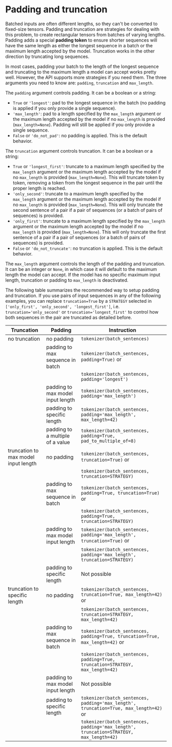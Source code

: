 <!--Copyright 2022 The HuggingFace Team. All rights reserved.

Licensed under the Apache License, Version 2.0 (the "License"); you may not use this file except in compliance with
the License. You may obtain a copy of the License at

http://www.apache.org/licenses/LICENSE-2.0

Unless required by applicable law or agreed to in writing, software distributed under the License is distributed on
an "AS IS" BASIS, WITHOUT WARRANTIES OR CONDITIONS OF ANY KIND, either express or implied. See the License for the
specific language governing permissions and limitations under the License.

⚠️ Note that this file is in Markdown but contain specific syntax for our doc-builder (similar to MDX) that may not be
rendered properly in your Markdown viewer.

-->

# Padding and truncation

Batched inputs are often different lengths, so they can't be converted to fixed-size tensors. Padding and truncation are strategies for dealing with this problem, to create rectangular tensors from batches of varying lengths. Padding adds a special **padding token** to ensure shorter sequences will have the same length as either the longest sequence in a batch or the maximum length accepted by the model. Truncation works in the other direction by truncating long sequences.

In most cases, padding your batch to the length of the longest sequence and truncating to the maximum length a model can accept works pretty well. However, the API supports more strategies if you need them. The three arguments you need to know are: `padding`, `truncation` and `max_length`.

The `padding` argument controls padding. It can be a boolean or a string:

  - `True` or `'longest'`: pad to the longest sequence in the batch (no padding is applied if you only provide
    a single sequence).
  - `'max_length'`: pad to a length specified by the `max_length` argument or the maximum length accepted
    by the model if no `max_length` is provided (`max_length=None`). Padding will still be applied if you only provide a single sequence.
  - `False` or `'do_not_pad'`: no padding is applied. This is the default behavior.

The `truncation` argument controls truncation. It can be a boolean or a string:

  - `True` or `'longest_first'`: truncate to a maximum length specified by the `max_length` argument or
    the maximum length accepted by the model if no `max_length` is provided (`max_length=None`). This will
    truncate token by token, removing a token from the longest sequence in the pair until the proper length is
    reached.
  - `'only_second'`: truncate to a maximum length specified by the `max_length` argument or the maximum
    length accepted by the model if no `max_length` is provided (`max_length=None`). This will only truncate
    the second sentence of a pair if a pair of sequences (or a batch of pairs of sequences) is provided.
  - `'only_first'`: truncate to a maximum length specified by the `max_length` argument or the maximum
    length accepted by the model if no `max_length` is provided (`max_length=None`). This will only truncate
    the first sentence of a pair if a pair of sequences (or a batch of pairs of sequences) is provided.
  - `False` or `'do_not_truncate'`: no truncation is applied. This is the default behavior.

The `max_length` argument controls the length of the padding and truncation. It can be an integer or `None`, in which case it will default to the maximum length the model can accept. If the model has no specific maximum input length, truncation or padding to `max_length` is deactivated.

The following table summarizes the recommended way to setup padding and truncation. If you use pairs of input sequences in any of the following examples, you can replace `truncation=True` by a `STRATEGY` selected in
`['only_first', 'only_second', 'longest_first']`, i.e. `truncation='only_second'` or `truncation='longest_first'` to control how both sequences in the pair are truncated as detailed before.

| Truncation                           | Padding                           | Instruction                                                                                 |
|--------------------------------------|-----------------------------------|---------------------------------------------------------------------------------------------|
| no truncation                        | no padding                        | `tokenizer(batch_sentences)`                                                           |
|                                      | padding to max sequence in batch  | `tokenizer(batch_sentences, padding=True)` or                                          |
|                                      |                                   | `tokenizer(batch_sentences, padding='longest')`                                        |
|                                      | padding to max model input length | `tokenizer(batch_sentences, padding='max_length')`                                     |
|                                      | padding to specific length        | `tokenizer(batch_sentences, padding='max_length', max_length=42)`                      |
|                                      | padding to a multiple of a value  | `tokenizer(batch_sentences, padding=True, pad_to_multiple_of=8)`                        |
| truncation to max model input length | no padding                        | `tokenizer(batch_sentences, truncation=True)` or                                       |
|                                      |                                   | `tokenizer(batch_sentences, truncation=STRATEGY)`                                      |
|                                      | padding to max sequence in batch  | `tokenizer(batch_sentences, padding=True, truncation=True)` or                         |
|                                      |                                   | `tokenizer(batch_sentences, padding=True, truncation=STRATEGY)`                        |
|                                      | padding to max model input length | `tokenizer(batch_sentences, padding='max_length', truncation=True)` or                 |
|                                      |                                   | `tokenizer(batch_sentences, padding='max_length', truncation=STRATEGY)`                |
|                                      | padding to specific length        | Not possible                                                                                |
| truncation to specific length        | no padding                        | `tokenizer(batch_sentences, truncation=True, max_length=42)` or                        |
|                                      |                                   | `tokenizer(batch_sentences, truncation=STRATEGY, max_length=42)`                       |
|                                      | padding to max sequence in batch  | `tokenizer(batch_sentences, padding=True, truncation=True, max_length=42)` or          |
|                                      |                                   | `tokenizer(batch_sentences, padding=True, truncation=STRATEGY, max_length=42)`         |
|                                      | padding to max model input length | Not possible                                                                                |
|                                      | padding to specific length        | `tokenizer(batch_sentences, padding='max_length', truncation=True, max_length=42)` or  |
|                                      |                                   | `tokenizer(batch_sentences, padding='max_length', truncation=STRATEGY, max_length=42)` |
